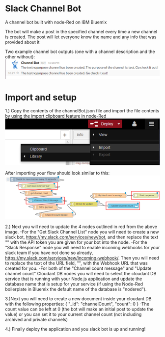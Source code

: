 # Slack Channel Bot
A channel bot built with node-Red on IBM Bluemix

The bot will make a post in the specified channel every time a new channel is created. The post will let everyone know the name and any info that was provided about it

Two example channel bot outputs (one with a channel description and the other without):
![alt tag](https://github.com/franklsm1/SlackChannelBot/blob/master/exampleBot.png)

# Import and setup
1.) Copy the contents of the channelBot.json file and import the file contents by using the import clipboard feature in node-Red
![alt tag](https://github.com/franklsm1/SlackChannelBot/blob/master/import.PNG)

After importing your flow should look similar to this:
![alt tag](https://github.com/franklsm1/SlackChannelBot/blob/master/nodeFlow.PNG)

2.) Next you will need to update the 4 nodes outlined in red from the above image.
  -For the "Get Slack Channel List" node you will need to create a new slack bot, https://my.slack.com/services/new/bot, and then replace the text "<Slack API Bot Token Goes Here>" with the API token you are given for your bot into the node.
  -For the "Slack Response" node you will need to enable incoming webhooks for your slack team if you have not done so already, https://my.slack.com/services/new/incoming-webhook/. Then you will need to replace the text of the URL field, "<Slack Incoming Webhook URL Goes Here>", with the Webhook URL that was created for you.
  -For both of the "Channel count message" and "Update channel count" Cloudant DB nodes you will need to select the cloudant DB service that is running with your Node.js application and update the database name that is setup for your service (if using the Node-Red boilerplate in Bluemix the default name of the database is "nodered").
  
3.)Next you will need to create a new document inside your cloudant DB with the following properties:
  {
    "_id": "channelCount",
    "count": 0
  }
  -The count value can be left at 0 (the bot will make an initial post to update the value) or you can set it to your current channel count (not including archived and private channels)
  
4.) Finally deploy the application and you slack bot is up and running!
